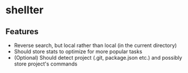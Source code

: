 # shellter

## Features

* Reverse search, but local rather than local (in the current directory)
* Should store stats to optimize for more popular tasks
* (Optional) Should detect project (.git, package.json etc.) and possibly store project's commands
